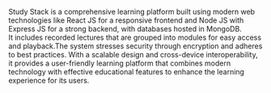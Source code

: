 Study Stack is a comprehensive learning platform built using modern 
web technologies like React JS for a responsive frontend and Node JS 
with Express JS for a strong backend, with databases hosted in 
MongoDB.  
It includes recorded lectures that are grouped into modules for easy 
access and playback.The system stresses security through 
encryption and adheres to best practices. 
With a scalable design and cross-device interoperability, it provides a 
user-friendly learning platform that combines modern technology 
with effective educational features to enhance the learning 
experience for its users.

